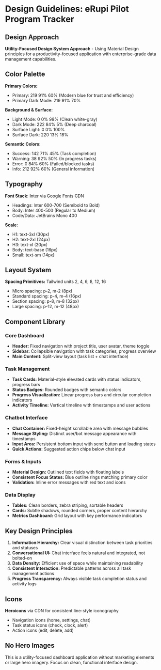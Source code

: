 # Design Guidelines: eRupi Pilot Program Tracker

## Design Approach
**Utility-Focused Design System Approach** - Using Material Design principles for a productivity-focused application with enterprise-grade data management capabilities.

## Color Palette
**Primary Colors:**
- Primary: 219 91% 60% (Modern blue for trust and efficiency)
- Primary Dark Mode: 219 91% 70%

**Background & Surface:**
- Light Mode: 0 0% 98% (Clean white-gray)
- Dark Mode: 222 84% 5% (Deep charcoal)
- Surface Light: 0 0% 100%
- Surface Dark: 220 13% 18%

**Semantic Colors:**
- Success: 142 71% 45% (Task completion)
- Warning: 38 92% 50% (In progress tasks)
- Error: 0 84% 60% (Failed/blocked tasks)
- Info: 212 92% 60% (General information)

## Typography
**Font Stack:** Inter via Google Fonts CDN
- Headings: Inter 600-700 (Semibold to Bold)
- Body: Inter 400-500 (Regular to Medium)
- Code/Data: JetBrains Mono 400

**Scale:**
- H1: text-3xl (30px)
- H2: text-2xl (24px)
- H3: text-xl (20px)
- Body: text-base (16px)
- Small: text-sm (14px)

## Layout System
**Spacing Primitives:** Tailwind units 2, 4, 6, 8, 12, 16
- Micro spacing: p-2, m-2 (8px)
- Standard spacing: p-4, m-4 (16px)
- Section spacing: p-8, m-8 (32px)
- Large spacing: p-12, m-12 (48px)

## Component Library

### Core Dashboard
- **Header:** Fixed navigation with project title, user avatar, theme toggle
- **Sidebar:** Collapsible navigation with task categories, progress overview
- **Main Content:** Split-view layout (task list + chat interface)

### Task Management
- **Task Cards:** Material-style elevated cards with status indicators, progress bars
- **Status Badges:** Rounded badges with semantic colors
- **Progress Visualization:** Linear progress bars and circular completion indicators
- **Activity Timeline:** Vertical timeline with timestamps and user actions

### Chatbot Interface
- **Chat Container:** Fixed-height scrollable area with message bubbles
- **Message Styling:** Distinct user/bot message appearance with timestamps
- **Input Area:** Persistent bottom input with send button and loading states
- **Quick Actions:** Suggested action chips below chat input

### Forms & Inputs
- **Material Design:** Outlined text fields with floating labels
- **Consistent Focus States:** Blue outline rings matching primary color
- **Validation:** Inline error messages with red text and icons

### Data Display
- **Tables:** Clean borders, zebra striping, sortable headers
- **Cards:** Subtle shadows, rounded corners, proper content hierarchy
- **Metrics Dashboard:** Grid layout with key performance indicators

## Key Design Principles
1. **Information Hierarchy:** Clear visual distinction between task priorities and statuses
2. **Conversational UI:** Chat interface feels natural and integrated, not bolted-on
3. **Data Density:** Efficient use of space while maintaining readability
4. **Consistent Interaction:** Predictable patterns across all task management actions
5. **Progress Transparency:** Always visible task completion status and activity logs

## Icons
**Heroicons** via CDN for consistent line-style iconography
- Navigation icons (home, settings, chat)
- Task status icons (check, clock, alert)
- Action icons (edit, delete, add)

## No Hero Images
This is a utility-focused dashboard application without marketing elements or large hero imagery. Focus on clean, functional interface design.